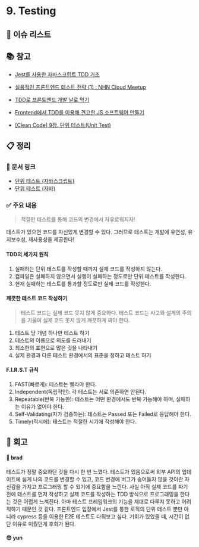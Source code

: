 # 9. Testing

## :pushpin: 이슈 리스트

## :books: 참고

- [Jest를 사용한 자바스크립트 TDD 기초](<https://devh.kr/2021/Jest%E1%84%85%E1%85%B3%E1%86%AF-%E1%84%89%E1%85%A1%E1%84%8B%E1%85%AD%E1%86%BC%E1%84%92%E1%85%A1%E1%86%AB-%E1%84%8C%E1%85%A1%E1%84%87%E1%85%A1%E1%84%89%E1%85%B3%E1%84%8F%E1%85%B3%E1%84%85%E1%85%B5%E1%86%B8%E1%84%90%E1%85%B3-TDD(%E1%84%90%E1%85%A6%E1%84%89%E1%85%B3%E1%84%90%E1%85%B3-%E1%84%8C%E1%85%AE%E1%84%83%E1%85%A9-%E1%84%80%E1%85%A2%E1%84%87%E1%85%A1%E1%86%AF)%E1%84%8B%E1%85%B4-%E1%84%80%E1%85%B5%E1%84%8E%E1%85%A9/>)

- [실용적인 프론트엔드 테스트 전략 (1) : NHN Cloud Meetup](https://meetup.toast.com/posts/174)

- [TDD로 프론트엔드 개발 날로 먹기](https://medium.com/pplink/tdd%EB%A1%9C-%ED%94%84%EB%A1%A0%ED%8A%B8%EC%97%94%EB%93%9C-%EA%B0%9C%EB%B0%9C-%EB%82%A0%EB%A1%9C-%EB%A8%B9%EA%B8%B0-a95e428d929)

- [Frontend에서 TDD를 이용해 견고한 JS 소프트웨어 만들기](https://www.cckn.dev/frontend/frontend%EC%97%90%EC%84%9C-tdd%EB%A5%BC-%EC%9D%B4%EC%9A%A9%ED%95%B4-%EA%B2%AC%EA%B3%A0%ED%95%9C-js-%EC%86%8C%ED%94%84%ED%8A%B8%EC%9B%A8%EC%96%B4-%EB%A7%8C%EB%93%A4%EA%B8%B0/)

- [[Clean Code] 9장. 단위 테스트(Unit Test)](https://citronbanana.tistory.com/161?category=897374)

## :clipboard: 정리

### :link: 문서 링크

- [단위 테스트 (자바스크립트)](./brad_javascript.md)
- [단위 테스트 (자바)](./heewhy_java.md)

### :white_check_mark: 주요 내용

> 적절한 테스트를 통해 코드의 변경에서 자유로워지자!

테스트가 있으면 코드를 자신있게 변경할 수 있다. 그러므로 테스트는 개발에 유연성, 유지보수성, 재사용성을 제공한다!

#### TDD의 세가지 원칙

1. 실패하는 단위 테스트를 작성할 때까지 실제 코드를 작성하지 않는다.
2. 컴파일은 실패하지 않으면서 실행이 실패하는 정도로만 단위 테스트를 작성한다.
3. 현재 실패하는 테스트를 통과할 정도로만 실제 코드를 작성한다.

#### 깨끗한 테스트 코드 작성하기

> 테스트 코드는 실제 코드 못지 않게 중요하다. 테스트 코드는 사고와 설계의 주의를 기울여 실제 코드 못지 않게 깨끗하게 짜야 한다.

1. 테스트 당 개념 하나만 테스트 하기
2. 테스트의 이름으로 의도를 드러내기
3. 최소한의 표현으로 많은 것을 나타내기
4. 실제 환경과 다른 테스트 환경에서의 표준을 정하고 테스트 하기

#### F.I.R.S.T 규칙

1. FAST(빠르게): 테스트는 빨라야 한다.
2. Independent(독립적인): 각 테스트는 서로 의존하면 안된다.
3. Repeatable(반복 가능한): 테스트는 어떤 환경에서도 반복 가능해야 하며, 실패하는 이유가 없어야 한다.
4. Self-Validating(자가 검증하는): 테스트는 Passed 또는 Failed로 응답해야 한다.
5. Timely(적시에): 테스트는 적절한 시기에 작성해야 한다.

## :pray: 회고

#### :bread: brad

테스트가 정말 중요하단 것을 다시 한 번 느꼈다. 테스트가 있음으로써 외부 API의 업데이트에 쉽게 나의 코드를 변경할 수 있고, 코드 변경에 버그가 숨어들지 않을 것이란 자신감을 가지고 프로그래밍 할 수 있기에 중요함을 느낀다.
사실 아직 실제 코드를 짜기 전에 테스트를 먼저 작성하고 실제 코드를 작성하는 TDD 방식으로 프로그래밍을 한다는 것은 어렵게 느껴진다.
아마 테스트 프레임워크의 기능을 제대로 다루지 못하고 어려워하기 때문인 것 같다. 프론트엔드 입장에서 Jest를 통한 로직의 단위 테스트 뿐만 아니라 cypress 등을 이용한 E2E 테스트도 다뤄보고 싶다. 기회가 있었을 때, 시간이 없단 이유로 미뤘던게 후회가 된다.

#### :sunglasses: yun
